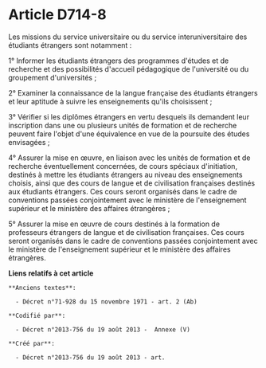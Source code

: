 # Article D714-8

Les missions du service universitaire ou du service interuniversitaire des étudiants étrangers sont notamment :

1° Informer les étudiants étrangers des programmes d'études et de recherche et des possibilités d'accueil pédagogique de
l'université ou du groupement d'universités ;

2° Examiner la connaissance de la langue française des étudiants étrangers et leur aptitude à suivre les enseignements qu'ils
choisissent ;

3° Vérifier si les diplômes étrangers en vertu desquels ils demandent leur inscription dans une ou plusieurs unités de
formation et de recherche peuvent faire l'objet d'une équivalence en vue de la poursuite des études envisagées ;

4° Assurer la mise en œuvre, en liaison avec les unités de formation et de recherche éventuellement concernées, de cours
spéciaux d'initiation, destinés à mettre les étudiants étrangers au niveau des enseignements choisis, ainsi que des cours de
langue et de civilisation françaises destinés aux étudiants étrangers. Ces cours seront organisés dans le cadre de
conventions passées conjointement avec le ministère de l'enseignement supérieur et le ministère des affaires étrangères ;

5° Assurer la mise en œuvre de cours destinés à la formation de professeurs étrangers de langue et de civilisation
françaises. Ces cours seront organisés dans le cadre de conventions passées conjointement avec le ministère de l'enseignement
supérieur et le ministère des affaires étrangères.

**Liens relatifs à cet article**

	**Anciens textes**:

	  - Décret n°71-928 du 15 novembre 1971 - art. 2 (Ab)

	**Codifié par**:

	  - Décret n°2013-756 du 19 août 2013 -  Annexe (V)

	**Créé par**:

	  - Décret n°2013-756 du 19 août 2013 - art.

